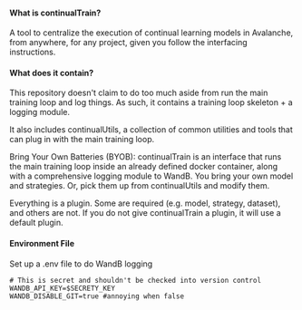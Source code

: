 #### What is continualTrain?

A tool to centralize the execution of continual learning models in Avalanche, from anywhere, for any project, given you follow the interfacing instructions.

#### What does it contain?

This repository doesn't claim to do too much aside from run the main training loop and log things. As such, it contains a training loop skeleton + a logging module. 

It also includes continualUtils, a collection of common utilities and tools that can plug in with the main training loop.

Bring Your Own Batteries (BYOB): continualTrain is an interface that runs the main training loop inside an already defined docker container, along with a comprehensive logging module to WandB. You bring your own model and strategies. Or, pick them up from continualUtils and modify them.

Everything is a plugin. Some are required (e.g. model, strategy, dataset), and others are not. If you do not give continualTrain a plugin, it will use a default plugin.

#### Environment File

Set up a .env file to do WandB logging

```env
# This is secret and shouldn't be checked into version control
WANDB_API_KEY=$SECRETY_KEY
WANDB_DISABLE_GIT=true #annoying when false
```